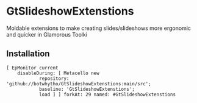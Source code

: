 # GtSlideshowExtenstions
Moldable extensions to make creating slides/slideshows more ergonomic and quicker in Glamorous Toolki
## Installation```[ EpMonitor current	disableDuring: [ Metacello new			repository: 'github://botwhytho/GtSlideshowExtenstions:main/src';			baseline: 'GtSlideshowExtenstions';			load ] ] forkAt: 29 named: #GtSlideshowExtenstions```